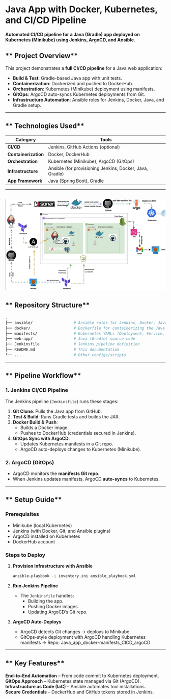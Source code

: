  

# **Java App with Docker, Kubernetes, and CI/CD Pipeline**  
 **Automated CI/CD pipeline for a Java (Gradle) app deployed on Kubernetes (Minikube) using Jenkins, ArgoCD, and Ansible.**  

## ** Project Overview**  
This project demonstrates a **full CI/CD pipeline** for a Java web application:  
- **Build & Test**: Gradle-based Java app with unit tests.  
- **Containerization**: Dockerized and pushed to DockerHub.  
- **Orchestration**: Kubernetes (Minikube) deployment using manifests.  
- **GitOps**: ArgoCD auto-syncs Kubernetes deployments from Git.  
- **Infrastructure Automation**: Ansible roles for Jenkins, Docker, Java, and Gradle setup.  

---

## ** Technologies Used**  
| **Category**       | **Tools**                                                                 |
|--------------------|--------------------------------------------------------------------------|
| **CI/CD**          | Jenkins, GitHub Actions (optional)                                       |
| **Containerization** | Docker, DockerHub                                                       |
| **Orchestration**  | Kubernetes (Minikube), ArgoCD (GitOps)                                  |
| **Infrastructure** | Ansible (for provisioning Jenkins, Docker, Java, Gradle)                |
| **App Framework**  | Java (Spring Boot), Gradle                                              |

---
![](https://github.com/amirmamdouh12345/Java_app_docker-manifests_CICD/blob/master/proj-structure.jpeg)
---

## ** Repository Structure**  
```bash
.
├── ansible/                  # Ansible roles for Jenkins, Docker, Java, etc.
├── docker/                   # Dockerfile for containerizing the Java app
├── manifests/                # Kubernetes YAMLs (Deployment, Service, Ingress)
├── web-app/                  # Java (Gradle) source code
├── Jenkinsfile               # Jenkins pipeline definition
├── README.md                 # This documentation
└── ...                       # Other configs/scripts
```

---

## ** Pipeline Workflow**  
### **1. Jenkins CI/CD Pipeline**  
The Jenkins pipeline (`Jenkinsfile`) runs these stages:  
1. **Git Clone**: Pulls the Java app from GitHub.  
2. **Test & Build**: Runs Gradle tests and builds the JAR.  
3. **Docker Build & Push**:  
   - Builds a Docker image.  
   - Pushes to DockerHub (credentials secured in Jenkins).  
4. **GitOps Sync with ArgoCD**:  
   - Updates Kubernetes manifests in a Git repo.  
   - ArgoCD auto-deploys changes to Kubernetes (Minikube).  

### **2. ArgoCD (GitOps)**  
- ArgoCD monitors the **manifests Git repo**.  
- When Jenkins updates manifests, ArgoCD **auto-syncs** to Kubernetes.  

---

## ** Setup Guide**  
### **Prerequisites**  
- Minikube (local Kubernetes)  
- Jenkins (with Docker, Git, and Ansible plugins)  
- ArgoCD installed on Kubernetes  
- DockerHub account  

### **Steps to Deploy**  
1. **Provision Infrastructure with Ansible**  
   ```bash
   ansible-playbook -i inventory.ini ansible_playbook.yml
   ```
2. **Run Jenkins Pipeline**  
   - The `Jenkinsfile` handles:  
     - Building the app.  
     - Pushing Docker images.  
     - Updating ArgoCD’s Git repo.  

3. **ArgoCD Auto-Deploys**  
   - ArgoCD detects Git changes → deploys to Minikube.
   - GitOps-style deployment with ArgoCD handling Kubernetes manifests  ->  Repo: Java_app_docker-manifests_CICD_argoCD

---

## ** Key Features**  
 **End-to-End Automation** – From code commit to Kubernetes deployment.  
 **GitOps Approach** – Kubernetes state managed via Git (ArgoCD).  
 **Infrastructure as Code (IaC)** – Ansible automates tool installations.  
 **Secure Credentials** – DockerHub and GitHub tokens stored in Jenkins.  

